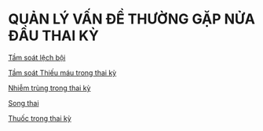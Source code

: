 # QUẢN LÝ VẤN ĐỀ THƯỜNG GẶP NỬA ĐẦU THAI KỲ  
  
[Tầm soát lệch bội](./T%E1%BA%A7m%20so%C3%A1t%20l%E1%BB%87ch%20b%E1%BB%99i.md)  
[Tầm soát Thiếu máu trong thai kỳ](./T%E1%BA%A7m%20so%C3%A1t%20Thi%E1%BA%BFu%20m%C3%A1u%20trong%20thai%20k%E1%BB%B3.md)  
[Nhiễm trùng trong thai kỳ](./Nhi%E1%BB%85m%20tr%C3%B9ng%20trong%20thai%20k%E1%BB%B3.md)  
  
[Song thai](./Song%20thai.md)   
[Thuốc trong thai kỳ](./Thu%E1%BB%91c%20trong%20thai%20k%E1%BB%B3.md)